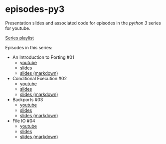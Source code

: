 episodes-py3
============

Presentation slides and associated code for episodes in the *python 3* series
for youtube.

[Series playlist](https://www.youtube.com/playlist?list=PLWBKAf81pmOZOukFi2KyQJ7QMNDzcq2yT)

Episodes in this series:

- An Introduction to Porting #01
    - [youtube](https://www.youtube.com/watch?v=eO4V5JaCiR4)
    - [slides](https://anthonywritescode.github.io/py3-preso/#/)
    - [slides (markdown)](https://github.com/anthonywritescode/py3-preso/blob/master/slides.md)
- Conditional Execution #02
    - [youtube](https://www.youtube.com/watch?v=AoEx8-UxTVQ)
    - [slides](https://anthonywritescode.github.io/episodes-py3/02-conditional-execution)
    - [slides (markdown)](https://github.com/anthonywritescode/episodes-py3/blob/master/02-conditional-execution/slides.md)
- Backports #03
    - [youtube](https://www.youtube.com/watch?v=rS2ZgWedTUs)
    - [slides](https://anthonywritescode.github.io/episodes-py3/03-backports)
    - [slides (markdown)](https://github.com/anthonywritescode/episodes-py3/blob/master/03-backports/slides.md)
- File IO #04
    - [youtube](https://www.youtube.com/watch?v=cIaOisyd7lE)
    - [slides](https://anthonywritescode.github.io/episodes-py3/04-file-io)
    - [slides (markdown)](https://github.com/anthonywritescode/episodes-py3/blob/master/04-file-io/slides.md)
